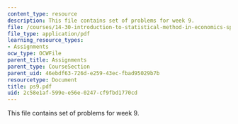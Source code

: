 ```yaml
---
content_type: resource
description: This file contains set of problems for week 9.
file: /courses/14-30-introduction-to-statistical-method-in-economics-spring-2006/2c58e1af599ee56e0247cf9fbd1770cd_ps9.pdf
file_type: application/pdf
learning_resource_types:
- Assignments
ocw_type: OCWFile
parent_title: Assignments
parent_type: CourseSection
parent_uid: 46ebdf63-726d-e259-43ec-fbad95029b7b
resourcetype: Document
title: ps9.pdf
uid: 2c58e1af-599e-e56e-0247-cf9fbd1770cd
---
```

This file contains set of problems for week 9.

